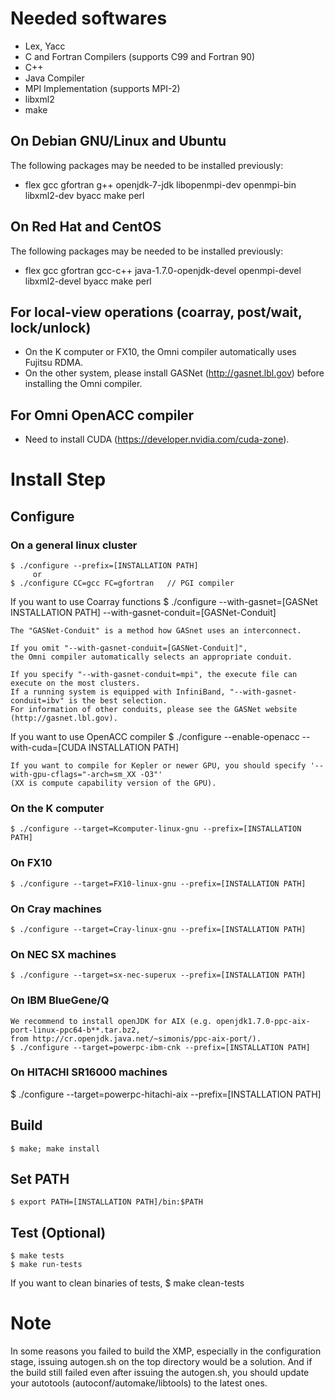 # Needed softwares
 * Lex, Yacc
 * C and Fortran Compilers (supports C99 and Fortran 90)
 * C++
 * Java Compiler
 * MPI Implementation (supports MPI-2)
 * libxml2
 * make

## On Debian GNU/Linux and Ubuntu
 The following packages may be needed to be installed previously:

 * flex gcc gfortran g++ openjdk-7-jdk libopenmpi-dev openmpi-bin libxml2-dev byacc make perl

## On Red Hat and CentOS
 The following packages may be needed to be installed previously:

 * flex gcc gfortran gcc-c++ java-1.7.0-openjdk-devel openmpi-devel libxml2-devel byacc make perl

## For local-view operations (coarray, post/wait, lock/unlock)
 * On the K computer or FX10, the Omni compiler automatically uses Fujitsu RDMA.
 * On the other system, please install GASNet (http://gasnet.lbl.gov) before installing the Omni compiler.

## For Omni OpenACC compiler
 * Need to install CUDA (https://developer.nvidia.com/cuda-zone).

# Install Step
## Configure
### On a general linux cluster
    $ ./configure --prefix=[INSTALLATION PATH]
         or
    $ ./configure CC=gcc FC=gfortran   // PGI compiler

 If you want to use Coarray functions
    $ ./configure --with-gasnet=[GASNet INSTALLATION PATH] --with-gasnet-conduit=[GASNet-Conduit]

    The "GASNet-Conduit" is a method how GASnet uses an interconnect.

    If you omit "--with-gasnet-conduit=[GASNet-Conduit]",
    the Omni compiler automatically selects an appropriate conduit.

    If you specify "--with-gasnet-conduit=mpi", the execute file can execute on the most clusters.
    If a running system is equipped with InfiniBand, "--with-gasnet-conduit=ibv" is the best selection.
    For information of other conduits, please see the GASNet website (http://gasnet.lbl.gov).

 If you want to use OpenACC compiler
    $ ./configure --enable-openacc --with-cuda=[CUDA INSTALLATION PATH]
    
    If you want to compile for Kepler or newer GPU, you should specify '--with-gpu-cflags="-arch=sm_XX -O3"'
    (XX is compute capability version of the GPU).

### On the K computer
    $ ./configure --target=Kcomputer-linux-gnu --prefix=[INSTALLATION PATH]

### On FX10
    $ ./configure --target=FX10-linux-gnu --prefix=[INSTALLATION PATH]

### On Cray machines
    $ ./configure --target=Cray-linux-gnu --prefix=[INSTALLATION PATH]

### On NEC SX machines
    $ ./configure --target=sx-nec-superux --prefix=[INSTALLATION PATH]

### On IBM BlueGene/Q
    We recommend to install openJDK for AIX (e.g. openjdk1.7.0-ppc-aix-port-linux-ppc64-b**.tar.bz2,
    from http://cr.openjdk.java.net/~simonis/ppc-aix-port/).
    $ ./configure --target=powerpc-ibm-cnk --prefix=[INSTALLATION PATH]

### On HITACHI SR16000 machines
   $ ./configure --target=powerpc-hitachi-aix --prefix=[INSTALLATION PATH]

## Build
    $ make; make install

## Set PATH
    $ export PATH=[INSTALLATION PATH]/bin:$PATH

## Test (Optional)
    $ make tests
    $ make run-tests

 If you want to clean binaries of tests,
    $ make clean-tests

# Note
 In some reasons you failed to build the XMP, especially in the configuration stage,
 issuing autogen.sh on the top directory would be a solution.
 And if the build still failed even after issuing the autogen.sh,
 you should update your autotools (autoconf/automake/libtools) to the latest ones.
